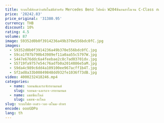 ```yaml
---
title: ระบบไฟส่องสว่างอัตโนมัติสำหรับ Mercedes Benz ไฟหน้า W204ซีนอนฮาโลเจน C-Class อัพเกรดเป็นรูปแบบใหม่2007-2010
price: '28242.83'
price_original: '31380.95'
currency: THB
discount: 10%
rating: 4.5
volume: 87
image: S9352d0b0f3914236a49b370e556bdc0fC.jpg
images:
  - S9352d0b0f3914236a49b370e556bdc0fC.jpg
  - S9ca1f07b790b43989ef11a0aa55c5797W.jpg
  - S447e676ddc6a4feebae2c8c7ad03701dv.jpg
  - S5719fa9757e54c76adfb0a2014886e5aM.jpg
  - S9da4c989c6dd4a109100ee967acff1b4T.jpg
  - Sf2ad8a33b00849848dd932fe1036f73dB.jpg
video: 4000232418246.mp4
categories:
  - name: รถยนต์และรถจักรยานยนต์
    slug: รถยนต-และรถจ-กรยานยนต
  - name: แชสซีอะไหล่
    slug: แชสซ-อะไหล
slug: ระบบไฟส-องสว-างอ-ตโนม-สำหร
encode: oooGDPo
lang: th
---
```

  